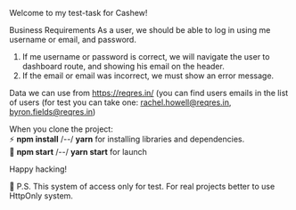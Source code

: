 Welcome to my test-task for Cashew!

Business Requirements
As a user, we should be able to log in using me username or email, and password.
1. If me username or password is correct, we will navigate the user to dashboard
route, and showing his email on the header.
2. If the email or email was incorrect, we must show an error message.

Data we can use from https://reqres.in/ (you can find users emails in the list of users (for test you can take one: rachel.howell@reqres.in, byron.fields@reqres.in)

When you clone the project:
<br/>
:zap: <b>npm install</b> /--/ <b>yarn</b>  for installing libraries and dependencies.
<br/>
:rocket: <b>npm start</b> /--/ <b>yarn start</b>  for launch

Happy hacking!


:rotating_light: P.S. This system of acсess only for test. 
For real projects better to use HttpOnly system.
